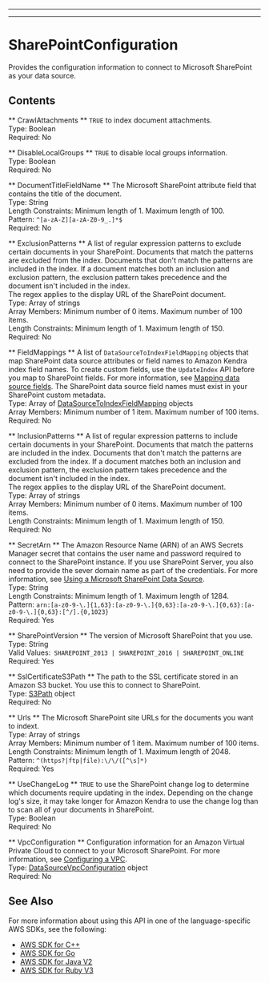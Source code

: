 --------

--------

# SharePointConfiguration<a name="API_SharePointConfiguration"></a>

Provides the configuration information to connect to Microsoft SharePoint as your data source\.

## Contents<a name="API_SharePointConfiguration_Contents"></a>

 ** CrawlAttachments **   <a name="Kendra-Type-SharePointConfiguration-CrawlAttachments"></a>
 `TRUE` to index document attachments\.  
Type: Boolean  
Required: No

 ** DisableLocalGroups **   <a name="Kendra-Type-SharePointConfiguration-DisableLocalGroups"></a>
 `TRUE` to disable local groups information\.  
Type: Boolean  
Required: No

 ** DocumentTitleFieldName **   <a name="Kendra-Type-SharePointConfiguration-DocumentTitleFieldName"></a>
The Microsoft SharePoint attribute field that contains the title of the document\.  
Type: String  
Length Constraints: Minimum length of 1\. Maximum length of 100\.  
Pattern: `^[a-zA-Z][a-zA-Z0-9_.]*$`   
Required: No

 ** ExclusionPatterns **   <a name="Kendra-Type-SharePointConfiguration-ExclusionPatterns"></a>
A list of regular expression patterns to exclude certain documents in your SharePoint\. Documents that match the patterns are excluded from the index\. Documents that don't match the patterns are included in the index\. If a document matches both an inclusion and exclusion pattern, the exclusion pattern takes precedence and the document isn't included in the index\.  
The regex applies to the display URL of the SharePoint document\.  
Type: Array of strings  
Array Members: Minimum number of 0 items\. Maximum number of 100 items\.  
Length Constraints: Minimum length of 1\. Maximum length of 150\.  
Required: No

 ** FieldMappings **   <a name="Kendra-Type-SharePointConfiguration-FieldMappings"></a>
A list of `DataSourceToIndexFieldMapping` objects that map SharePoint data source attributes or field names to Amazon Kendra index field names\. To create custom fields, use the `UpdateIndex` API before you map to SharePoint fields\. For more information, see [Mapping data source fields](https://docs.aws.amazon.com/kendra/latest/dg/field-mapping.html)\. The SharePoint data source field names must exist in your SharePoint custom metadata\.  
Type: Array of [DataSourceToIndexFieldMapping](API_DataSourceToIndexFieldMapping.md) objects  
Array Members: Minimum number of 1 item\. Maximum number of 100 items\.  
Required: No

 ** InclusionPatterns **   <a name="Kendra-Type-SharePointConfiguration-InclusionPatterns"></a>
A list of regular expression patterns to include certain documents in your SharePoint\. Documents that match the patterns are included in the index\. Documents that don't match the patterns are excluded from the index\. If a document matches both an inclusion and exclusion pattern, the exclusion pattern takes precedence and the document isn't included in the index\.  
The regex applies to the display URL of the SharePoint document\.  
Type: Array of strings  
Array Members: Minimum number of 0 items\. Maximum number of 100 items\.  
Length Constraints: Minimum length of 1\. Maximum length of 150\.  
Required: No

 ** SecretArn **   <a name="Kendra-Type-SharePointConfiguration-SecretArn"></a>
The Amazon Resource Name \(ARN\) of an AWS Secrets Manager secret that contains the user name and password required to connect to the SharePoint instance\. If you use SharePoint Server, you also need to provide the sever domain name as part of the credentials\. For more information, see [Using a Microsoft SharePoint Data Source](https://docs.aws.amazon.com/kendra/latest/dg/data-source-sharepoint.html)\.  
Type: String  
Length Constraints: Minimum length of 1\. Maximum length of 1284\.  
Pattern: `arn:[a-z0-9-\.]{1,63}:[a-z0-9-\.]{0,63}:[a-z0-9-\.]{0,63}:[a-z0-9-\.]{0,63}:[^/].{0,1023}`   
Required: Yes

 ** SharePointVersion **   <a name="Kendra-Type-SharePointConfiguration-SharePointVersion"></a>
The version of Microsoft SharePoint that you use\.  
Type: String  
Valid Values:` SHAREPOINT_2013 | SHAREPOINT_2016 | SHAREPOINT_ONLINE`   
Required: Yes

 ** SslCertificateS3Path **   <a name="Kendra-Type-SharePointConfiguration-SslCertificateS3Path"></a>
The path to the SSL certificate stored in an Amazon S3 bucket\. You use this to connect to SharePoint\.  
Type: [S3Path](API_S3Path.md) object  
Required: No

 ** Urls **   <a name="Kendra-Type-SharePointConfiguration-Urls"></a>
The Microsoft SharePoint site URLs for the documents you want to indext\.  
Type: Array of strings  
Array Members: Minimum number of 1 item\. Maximum number of 100 items\.  
Length Constraints: Minimum length of 1\. Maximum length of 2048\.  
Pattern: `^(https?|ftp|file):\/\/([^\s]*)`   
Required: Yes

 ** UseChangeLog **   <a name="Kendra-Type-SharePointConfiguration-UseChangeLog"></a>
 `TRUE` to use the SharePoint change log to determine which documents require updating in the index\. Depending on the change log's size, it may take longer for Amazon Kendra to use the change log than to scan all of your documents in SharePoint\.  
Type: Boolean  
Required: No

 ** VpcConfiguration **   <a name="Kendra-Type-SharePointConfiguration-VpcConfiguration"></a>
Configuration information for an Amazon Virtual Private Cloud to connect to your Microsoft SharePoint\. For more information, see [Configuring a VPC](https://docs.aws.amazon.com/kendra/latest/dg/vpc-configuration.html)\.  
Type: [DataSourceVpcConfiguration](API_DataSourceVpcConfiguration.md) object  
Required: No

## See Also<a name="API_SharePointConfiguration_SeeAlso"></a>

For more information about using this API in one of the language\-specific AWS SDKs, see the following:
+  [AWS SDK for C\+\+](https://docs.aws.amazon.com/goto/SdkForCpp/kendra-2019-02-03/SharePointConfiguration) 
+  [AWS SDK for Go](https://docs.aws.amazon.com/goto/SdkForGoV1/kendra-2019-02-03/SharePointConfiguration) 
+  [AWS SDK for Java V2](https://docs.aws.amazon.com/goto/SdkForJavaV2/kendra-2019-02-03/SharePointConfiguration) 
+  [AWS SDK for Ruby V3](https://docs.aws.amazon.com/goto/SdkForRubyV3/kendra-2019-02-03/SharePointConfiguration) 